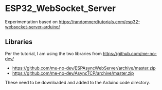 # ESP32_WebSocket_Server
Experimentation based on https://randomnerdtutorials.com/esp32-websocket-server-arduino/

## Libraries
Per the tutorial, I am using the two libraries from https://github.com/me-no-dev/
- https://github.com/me-no-dev/ESPAsyncWebServer/archive/master.zip
- https://github.com/me-no-dev/AsyncTCP/archive/master.zip

These need to be downloaded and added to the Arduino code directory.
